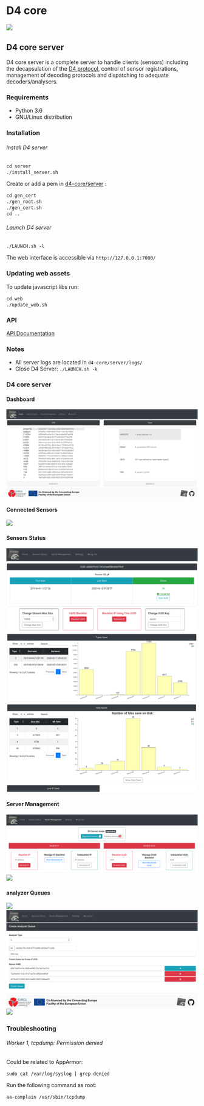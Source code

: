 # D4 core

![](https://www.d4-project.org/assets/images/logo.png)

## D4 core server

D4 core server is a complete server to handle clients (sensors) including the decapsulation of the [D4 protocol](https://github.com/D4-project/architecture/tree/master/format), control of
sensor registrations, management of decoding protocols and dispatching to adequate decoders/analysers.

### Requirements

- Python 3.6
- GNU/Linux distribution

### Installation

###### Install D4 server
~~~~
cd server
./install_server.sh
~~~~
Create or add a pem in [d4-core/server](https://github.com/D4-project/d4-core/tree/master/server) :
~~~~
cd gen_cert
./gen_root.sh
./gen_cert.sh
cd ..
~~~~


###### Launch D4 server
~~~~
./LAUNCH.sh -l
~~~~

The web interface is accessible via `http://127.0.0.1:7000/`

### Updating web assets
To update javascript libs run:
~~~~
cd web
./update_web.sh
~~~~

### API

[API Documentation](https://github.com/D4-project/d4-core/tree/master/server/documentation/README.md)


### Notes

- All server logs are located in ``d4-core/server/logs/``
- Close D4 Server: ``./LAUNCH.sh -k``

### D4 core server

#### Dashboard
![](https://raw.githubusercontent.com/D4-project/d4-core/master/doc/images/main.png)

#### Connected Sensors
![](https://raw.githubusercontent.com/D4-project/d4-core/master/doc/images/sensor-mgmt.png)

#### Sensors Status
![](https://raw.githubusercontent.com/D4-project/d4-core/master/doc/images/sensor_status.png)
![](https://raw.githubusercontent.com/D4-project/d4-core/master/doc/images/sensor_stat_types.png)
![](https://raw.githubusercontent.com/D4-project/d4-core/master/doc/images/sensor_stat_files.png)

#### Server Management
![](https://raw.githubusercontent.com/D4-project/d4-core/master/doc/images/server-management.png)
![](https://raw.githubusercontent.com/D4-project/d4-core/master/doc/images/server-management-type.png)

#### analyzer Queues
![](https://raw.githubusercontent.com/D4-project/d4-core/master/doc/images/analyzer-queues)
![](https://raw.githubusercontent.com/D4-project/d4-core/master/doc/images/create_analyzer_queue.png)
![](https://raw.githubusercontent.com/D4-project/d4-core/master/doc/images/analyzer-mgmt.png)

### Troubleshooting

###### Worker 1, tcpdump: Permission denied
Could be related to AppArmor:
~~~~
sudo cat /var/log/syslog | grep denied
~~~~
Run the following command as root:
~~~~
aa-complain /usr/sbin/tcpdump
~~~~
